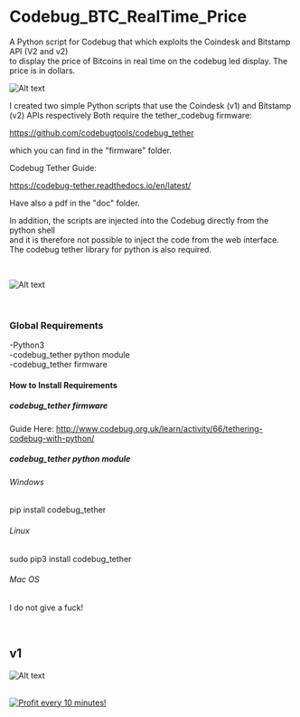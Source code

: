 # Codebug_BTC_RealTime_Price


A Python script for Codebug that which exploits the Coindesk and Bitstamp API (V2 and v2)  </BR>
to display the price of Bitcoins in real time on the codebug led display. The price is in dollars.

![Alt text](https://raw.githubusercontent.com/JonnyBanana/Codebug_Led_Animations/master/IMG/cb.jpg) 

I created two simple Python scripts that use the Coindesk (v1) and Bitstamp (v2) APIs respectively
Both require the tether_codebug firmware:

https://github.com/codebugtools/codebug_tether

which you can find in the "firmware" folder.

Codebug Tether Guide: 

https://codebug-tether.readthedocs.io/en/latest/

Have also a pdf in the "doc" folder.

In addition, the scripts are injected into the Codebug directly from the python shell </BR>
and it is therefore not possible to inject the code from the web interface. 
The codebug tether library for python is also required.

</BR>

![Alt text](https://raw.githubusercontent.com/JonnyBanana/Codebug_BTC_RealTime_Price/master/img/pimoroni-codebug-200-large.jpg)

</BR>

<h3>Global Requirements</h3>

-Python3</BR>
-codebug_tether python module</BR>
-codebug_tether firmware</BR>


<h4>How to Install Requirements</h4>

<h5>codebug_tether firmware</h5>

Guide Here: http://www.codebug.org.uk/learn/activity/66/tethering-codebug-with-python/

<h5>codebug_tether python module</h5>

<h6>Windows</h6>

  pip install codebug_tether

<h6>Linux</h6>

sudo pip3 install codebug_tether

<h6>Mac OS</h6>

I do not give a fuck!

</BR>

<h2>v1</h2>

![Alt text](https://raw.githubusercontent.com/JonnyBanana/Codebug_BTC_RealTime_Price/master/img/coindesk-logo-1.png)




</BR>

<a href="https://golden-farm.biz/?r=1673249" target="_blank">
<img src="https://golden-farm.biz/images/promo/en/728x90.gif"
alt="Profit every 10 minutes!"></a>




